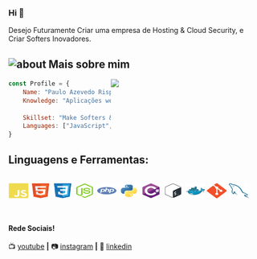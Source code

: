 ### Hi 👋

Desejo Futuramente Criar uma empresa de Hosting & Cloud Security, e Criar Softers Inovadores.

## <img width="45" alt="about" src="https://raw.github.com/elizarov/elizarov/master/about.png"> Mais sobre mim

<img align="right" width="300" src="https://github-readme-stats.vercel.app/api?username=byhyakimaro&show_icons=true&theme=dracula&include_all_commits=true&count_private=true" />

```js
const Profile = {
    Name: "Paulo Azevedo Rispoli",
    Knowledge: "Aplicações webs & Desktop",
    
    Skillset: "Make Softers & Create A cloud hosting and security company",
    Languages: ["JavaScript", "PHP", "Python", "C#", "BashScript"]
}
```

## **Linguagens e Ferramentas:**  

<div style="display: inline_block"><br>
  <img align="center" alt="Js" height="30" width="40" src="https://raw.githubusercontent.com/devicons/devicon/master/icons/javascript/javascript-plain.svg">
  <img align="center" alt="HTML" height="30" width="40" src="https://raw.githubusercontent.com/devicons/devicon/master/icons/html5/html5-original.svg">
  <img align="center" alt="CSS" height="30" width="40" src="https://raw.githubusercontent.com/devicons/devicon/master/icons/css3/css3-original.svg">
  <img align="center" alt="NodeJS" height="30" width="40" src="https://raw.githubusercontent.com/devicons/devicon/master/icons/nodejs/nodejs-original.svg">
  <img align="center" alt="MySql" height="30" width="40" src="https://raw.githubusercontent.com/devicons/devicon/master/icons/php/php-plain.svg">
  <img align="center" alt="Python" height="30" width="40" src="https://raw.githubusercontent.com/devicons/devicon/master/icons/python/python-original.svg">
  <img align="center" alt="Csharp" height="30" width="40" src="https://raw.githubusercontent.com/devicons/devicon/master/icons/csharp/csharp-original.svg">
  <img align="center" alt="BASH" height="30" width="40" src="https://raw.githubusercontent.com/devicons/devicon/master/icons/bash/bash-original.svg">
  <img align="center" alt="Docker" height="30" width="40" src="https://raw.githubusercontent.com/devicons/devicon/master/icons/docker/docker-original.svg">
  <img align="center" alt="GIT" height="30" width="40" src="https://raw.githubusercontent.com/devicons/devicon/master/icons/git/git-original.svg">
  <img align="center" alt="MySql" height="30" width="40" src="https://raw.githubusercontent.com/devicons/devicon/master/icons/mysql/mysql-original.svg">
</div>

[youtube]: https://www.youtube.com/c/KnowNetworks
[instagram]: https://www.instagram.com/byhyakimaro/
[linkedin]: www.linkedin.com/in/bypauloazevedo
<br>

#### Rede Sociais!

📺 [youtube][youtube] **|** 
📷 [instagram][instagram] **|** 
👔 [linkedin][linkedin]
